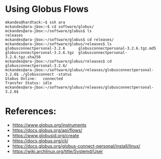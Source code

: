 # Using Globus Flows

```
mkandes@hardtack:~$ ssh ara
mckandes@ara-jbox:~$ cd software/globus/
mckandes@ara-jbox:~/software/globus$ ls
releases
mckandes@ara-jbox:~/software/globus$ cd releases/
mckandes@ara-jbox:~/software/globus/releases$ ls
globusconnectpersonal-3.2.6      globusconnectpersonal-3.2.6.tgz.md5
globusconnectpersonal-3.2.6.tgz  globusconnectpersonal-3.2.6.tgz.sha256
mckandes@ara-jbox:~/software/globus/releases$ cd globusconnectpersonal-3.2.6/
mckandes@ara-jbox:~/software/globus/releases/globusconnectpersonal-3.2.6$ ./globusconnect -status
Globus Online:   connected
Transfer Status: idle
mckandes@ara-jbox:~/software/globus/releases/globusconnectpersonal-3.2.6$
```

# References:
- https://www.globus.org/instruments
- https://docs.globus.org/api/flows/
- https://www.globusid.org/create
- https://docs.globus.org/cli/
- https://docs.globus.org/globus-connect-personal/install/linux/
- https://wiki.archlinux.org/title/Systemd/User
